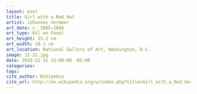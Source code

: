 ```yaml
---
layout: post
title: Girl with a Red Hat
artist: Johannes Vermeer
art_date: c. 1665–1666
art_type: Oil on Panel
art_height: 23.2 cm
art_width: 18.1 cm
art_location: National Gallery of Art, Washington, D.C.
image: 12-31.jpg
date: 2016-12-31 12:00:00 -05:00
categories:
tags:
cite_author: Wikipedia
cite_url: http://en.wikipedia.org/w/index.php?title=Girl_with_a_Red_Hat&oldid=600247083
---
```

